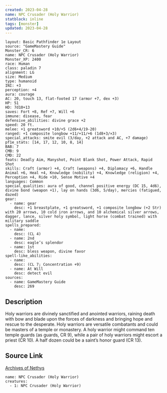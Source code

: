```yaml
---
created: 2023-04-28
name: NPC Crusader (Holy Warrior)
statblock: inline
tags: [monster]
updated: 2023-04-28
---
```

```statblock
layout: Basic Pathfinder 1e Layout
source: "GameMastery Guide"
Monster_CR: 6
name: NPC Crusader (Holy Warrior)
Monster_XP: 2400
race: Human
class: paladin 7
alignment: LG
size: Medium
type: humanoid
INI: +3
perception: +4
aura: courage
AC: 20, touch 13, flat-footed 17 (armor +7, dex +3)
HP: 51
HD: 7d10+13
saves: Fort +8, Ref +7, Will +6
immune: disease, fear
defensive_abilities: divine grace +2
speed: 20 ft.
melee: +1 greatsword +10/+5 (2d6+4/19-20)
ranged: +1 composite longbow +11/+11/+6 (1d8+3/×3)
special_attacks: smite evil (3/day, +2 attack and AC, +7 damage)
pf1e_stats: [14, 17, 12, 10, 8, 14]
BAB: 7
CMB: 9
CMD: 22
feats: Deadly Aim, Manyshot, Point Blank Shot, Power Attack, Rapid Shot
skills: Craft (armor) +4, Craft (weapons) +4, Diplomacy +6, Handle Animal +6, Heal +4, Knowledge (nobility) +4, Knowledge (religion) +4, Perception +4, Ride +10, Sense Motive +4
languages: Common
special_qualities: aura of good, channel positive energy (DC 15, 4d6), divine bond (weapon +1), lay on hands (3d6, 5/day), mercies (fatigued, dazed)
gear:
  - name: gear
    desc: +1 breastplate, +1 greatsword, +1 composite longbow (+2 Str) with 20 arrows, 10 cold iron arrows, and 10 alchemical silver arrows, dagger, lance, silver holy symbol, light horse (combat trained) with military saddle
spells_prepared:
  - name:
    desc: (CL 4)
  - name: 2nd
    desc: eagle’s splendor
  - name: 1st
    desc: bless weapon, divine favor
spell-like_abilities:
  - name:
    desc: (CL 7; Concentration +9)
  - name: At Will
    desc: detect evil
sources:
  - name: GameMastery Guide
    desc: 269
```
## Description
Holy warriors are divinely sanctified and anointed warriors, raining death with bow and blade upon the forces of darkness and bringing hope and rescue to the desperate. Holy warriors are versatile combatants and could be masters of a temple or monastery. A holy warrior might command ten temple guards (as guards, CR 9), while a pair of holy warriors might escort a priest (CR 10). A half dozen could be a saint’s honor guard (CR 13).
## Source Link
[Archives of Nethys](https://aonprd.com/NPCDisplay.aspx?ItemName=Crusader%20(Holy%20Warrior))
```encounter-table
name: NPC Crusader (Holy Warrior)
creatures:
  - 1: NPC Crusader (Holy Warrior)
```
